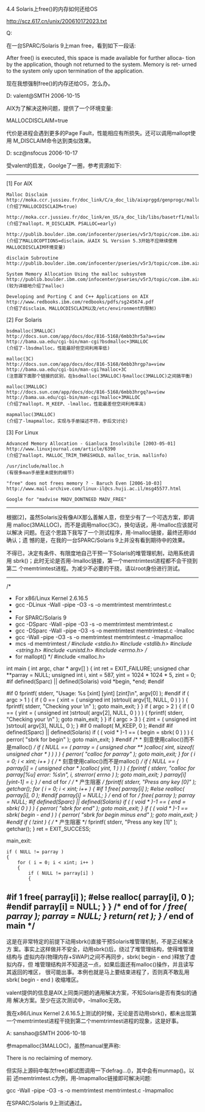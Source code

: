 4.4 Solaris上free()的内存如何还给OS

http://scz.617.cn/unix/200610172023.txt

Q:

在一台SPARC/Solaris 9上man free，看到如下一段话:

After free() is executed, this space is made available for further alloca-
tion by the application, though not returned to the system. Memory is ret-
urned to the system only upon  termination of  the  application.

现在我想强制free()的内存还给OS，怎么办。

D: valent@SMTH 2006-10-15

AIX为了解决这种问题，提供了一个环境变量:

MALLOCDISCLAIM=true

代价是进程会遇到更多的Page Fault，性能相应有所损失。还可以调用mallopt使用
M_DISCLAIM命令达到类似效果。

D: scz@nsfocus 2006-10-17

受valent的启发，Goolge了一圈，参考资源如下:

--------------------------------------------------------------------------
[1] For AIX

    Malloc Disclaim
    http://moka.ccr.jussieu.fr/doc_link/C/a_doc_lib/aixprggd/genprogc/malloc_disclaim.htm
    (介绍了MALLOCDISCLAIM=true)

    http://moka.ccr.jussieu.fr/doc_link/en_US/a_doc_lib/libs/basetrf1/malloc.htm
    (介绍了mallopt、M_DISCLAIM、PSALLOC=early)

    http://publib.boulder.ibm.com/infocenter/pseries/v5r3/topic/com.ibm.aix.genprogc/doc/genprogc/malloc_disclaim.htm
    (介绍了MALLOCOPTIONS=disclaim，从AIX 5L Version 5.3开始不应继续使用MALLOCDISCLAIM环境变量)

    disclaim Subroutine
    http://publib.boulder.ibm.com/infocenter/pseries/v5r3/topic/com.ibm.aix.basetechref/doc/basetrf1/disclaim.htm

    System Memory Allocation Using the malloc subsystem
    http://publib.boulder.ibm.com/infocenter/pseries/v5r3/topic/com.ibm.aix.genprogc/doc/genprogc/sys_mem_alloc.htm
    (较为详细地介绍了malloc)

    Developing and Porting C and C++ Applications on AIX
    http://www.redbooks.ibm.com/redbooks/pdfs/sg245674.pdf
    (介绍了disclaim、MALLOCDISCLAIM以及/etc/environment的限制)

[2] For Solaris

    bsdmalloc(3MALLOC)
    http://docs.sun.com/app/docs/doc/816-5168/6mbb3hr5a?a=view
    http://bama.ua.edu/cgi-bin/man-cgi?bsdmalloc+3MALLOC
    (介绍了-lbsdmalloc，性能最好但空间利用率低)

    malloc(3C)
    http://docs.sun.com/app/docs/doc/816-5168/6mbb3hrgp?a=view
    http://bama.ua.edu/cgi-bin/man-cgi?malloc+3C
    (注意跟下面那个链接的区别，在bsdmalloc(3MALLOC)与malloc(3MALLOC)之间搞平衡)

    malloc(3MALLOC)
    http://docs.sun.com/app/docs/doc/816-5168/6mbb3hrgq?a=view
    http://bama.ua.edu/cgi-bin/man-cgi?malloc+3MALLOC
    (介绍了mallopt、M_KEEP、-lmalloc，性能最差但空间利用率高)

    mapmalloc(3MALLOC)
    (介绍了-lmapmalloc，实现与手册描述不符，参后文讨论)

[3] For Linux

    Advanced Memory Allocation - Gianluca Insolvibile [2003-05-01]
    http://www.linuxjournal.com/article/6390
    (介绍了mallopt、MALLOC_TRIM_THRESHOLD、malloc_trim、mallinfo)

    /usr/include/malloc.h
    (有很多man手册里未提到的细节)

    "free" does not frees memory ? - Baruch Even [2006-10-03]
    http://www.mail-archive.com/linux-il@cs.huji.ac.il/msg45577.html

    Google for "madvise MADV_DONTNEED MADV_FREE"
--------------------------------------------------------------------------

根据[2]，虽然Solaris没有像AIX那么善解人意，但至少有了一个可选方案，即调用
malloc(3MALLOC)，而不是调用malloc(3C)，换句话说，用-lmalloc应该就可以解决
问题。在这个思路下我写了一个测试程序，用-lmalloc链接，最终还用ldd确认；遗
憾的是，在我的一台SPARC/Solaris 9上并没有看到期待中的效果。

不得已，决定有条件、有限度地自己干预一下Solaris的堆管理机制，动用系统调用
sbrk()；此时无论是否用-lmalloc链接，第一个memtrimtest进程都不会干挠到第二
个memtrimtest进程。为减少不必要的干挠，请以root身份进行测试。

--------------------------------------------------------------------------
/*
 * For x86/Linux Kernel 2.6.16.5
 * gcc -DLinux -Wall -pipe -O3 -s -o memtrimtest memtrimtest.c
 *
 * For SPARC/Solaris 9
 * gcc -DSparc -Wall -pipe -O3 -s -o memtrimtest memtrimtest.c
 * gcc -DSparc -Wall -pipe -O3 -s -o memtrimtest memtrimtest.c -lmalloc
 * gcc -Wall -pipe -O3 -s -o memtrimtest memtrimtest.c -lmapmalloc
 * mcs -d memtrimtest
 */
#include <stdio.h>
#include <stdlib.h>
#include <string.h>
#include <unistd.h>
#include <errno.h>
/*
 * for mallopt()
 */
#include <malloc.h>

int main ( int argc, char * argv[] )
{
    int             ret     = EXIT_FAILURE;
    unsigned char **parray  = NULL;
    unsigned int    i,
                    xint    = 587,
                    yint    = 1024 * 1024 * 5,
                    zint    = 0;
#if defined(Sparc) || defined(Solaris)
    void           *begin,
                   *end;
#endif

#if 0
    fprintf( stderr, "Usage: %s [xint] [yint] [zint]\n", argv[0] );
#endif
    if ( argc > 1 )
    {
        if ( 0 == ( xint = ( unsigned int )strtoul( argv[1], NULL, 0 ) ) )
        {
            fprintf( stderr, "Checking your <xint>\n" );
            goto main_exit;
        }
    }
    if ( argc > 2 )
    {
        if ( 0 == ( yint = ( unsigned int )strtoul( argv[2], NULL, 0 ) ) )
        {
            fprintf( stderr, "Checking your <yint>\n" );
            goto main_exit;
        }
    }
    if ( argc > 3 )
    {
        zint    = ( unsigned int )strtoul( argv[3], NULL, 0 );
    }
#if 0
    mallopt( M_KEEP, 0 );
#endif
#if defined(Sparc) || defined(Solaris)
    if ( ( void * )-1 == ( begin = sbrk( 0 ) ) )
    {
        perror( "sbrk for begin" );
        goto main_exit;
    }
#endif
    /*
     * 刻意使用calloc()而不是malloc()
     */
    if ( NULL == ( parray = ( unsigned char ** )calloc( xint, sizeof( unsigned char * ) ) ) )
    {
        perror( "calloc for parray" );
        goto main_exit;
    }
    for ( i = 0; i < xint; i++ )
    {
        /*
         * 刻意使用calloc()而不是malloc()
         */
        if ( NULL == ( parray[i] = ( unsigned char * )calloc( yint, 1 ) ) )
        {
            fprintf
            (
                stderr,
                "calloc for parray[%u] error: %s\n",
                i,
                strerror( errno )
            );
            goto main_exit;
        }
        parray[i][yint-1]   = i;
    }  /* end of for */
    /*
     * 产生阻塞
     */
    fprintf( stderr, "Press any key [0]" );
    getchar();
    for ( i = 0; i < xint; i++ )
    {
#if 1
        free( parray[i] );
#else
        realloc( parray[i], 0 );
#endif
        parray[i]   = NULL;
    }  /* end of for */
    free( parray );
    parray  = NULL;
#if defined(Sparc) || defined(Solaris)
    if ( ( void * )-1 == ( end = sbrk( 0 ) ) )
    {
        perror( "sbrk for end" );
        goto main_exit;
    }
    if ( ( void * )-1 == sbrk( begin - end ) )
    {
        perror( "sbrk for begin minus end" );
        goto main_exit;
    }
#endif
    if ( !zint )
    {
        /*
         * 产生阻塞
         */
        fprintf( stderr, "Press any key [1]" );
        getchar();
    }
    ret     = EXIT_SUCCESS;

main_exit:

    if ( NULL != parray )
    {
        for ( i = 0; i < xint; i++ )
        {
            if ( NULL != parray[i] )
            {
#if 1
                free( parray[i] );
#else
                realloc( parray[i], 0 );
#endif
                parray[i]   = NULL;
            }
        }  /* end of for */
        free( parray );
        parray  = NULL;
    }
    return( ret );
}  /* end of main */
--------------------------------------------------------------------------

这是在非常特定的前提下动用sbrk()直接干预Solaris堆管理机制，不是正经解决方
案。事实上这样做并不安全，动用sbrk()后，绕过了堆管理结构，使得堆管理结构与
虚拟内存(物理内存+SWAP)之间不再同步，sbrk( begin - end )释放了虚拟内存，但
堆管理结构并不知道这一点，如果后面还有malloc()操作，并且读写其返回的堆区，
很可能出事。本例也就是马上要结束进程了，否则真不敢乱用sbrk( begin - end )
收缩堆区。

valent提供的信息是AIX上同类问题的通用解决方案，不知Solaris是否有类似的通用
解决方案。至少在这次测试中，-lmalloc无效。

我在x86/Linux Kernel 2.6.16.5上测试的时候，无论是否动用sbrk()，都未出现第
一个memtrimtest进程干挠到第二个memtrimtest进程的现象，这是好事。

A: sanshao@SMTH 2006-10-18

参mapmalloc(3MALLOC)，虽然manual里声称:

There is no reclaiming of memory.

但实际上源码中每次free()都试图调用一下defrag...()，其中会有munmap()。以前
述memtrimtest.c为例，用-lmapmalloc链接即可解决问题:

gcc -Wall -pipe -O3 -s -o memtrimtest memtrimtest.c -lmapmalloc

在SPARC/Solaris 9上测试通过。
